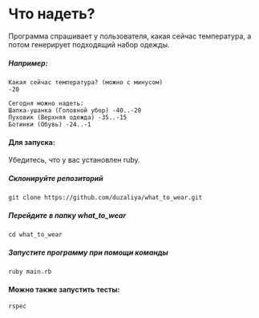 # Что надеть?

Программа спрашивает у пользователя, какая сейчас температура, а потом генерирует подходящий набор одежды.

##### Например:

```
Какая сейчас температура? (можно с минусом)
-20

Сегодня можно надеть:
Шапка-ушанка (Головной убор) -40..-20
Пуховик (Верхняя одежда) -35..-15
Ботинки (Обувь) -24..-1
```

#### Для запуска:

Убедитесь, что у вас установлен ruby.

##### Склонируйте репозиторий

```
git clone https://github.com/duzaliya/what_to_wear.git
```

##### Перейдите в папку what_to_wear

```
cd what_to_wear
```

##### Запустите программу при помощи команды

```
ruby main.rb
```

#### Можно также запустить тесты:

```
rspec
```
